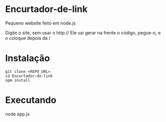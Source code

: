 Encurtador-de-link
==================

Pequeno website feito em node.js

Digite o site, sem usar o http://
Ele vai gerar na frente o código, pegue-o, e o coloque depois da /


Instalação
==========

```
git clone <REPO_URL>
cd Encurtador-de-link
npm install
```

Executando
==========

node app.js